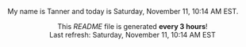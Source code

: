 My name is Tanner and today is Saturday, November 11, 10:14 AM EST.

<p align="center">This <i>README</i> file is generated <b>every 3 hours</b>!</br>Last refresh: Saturday, November 11, 10:14 AM EST<br /></p>
